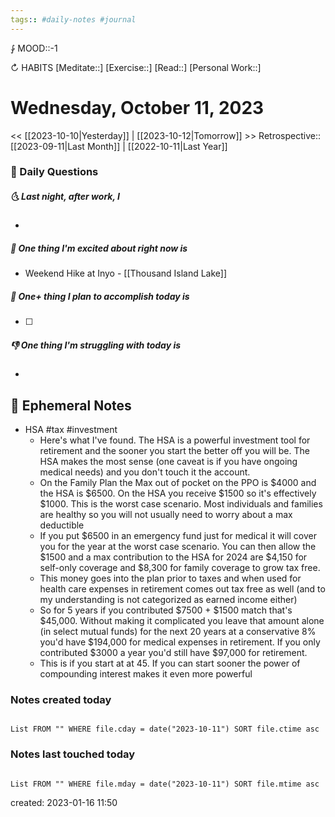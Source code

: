 ```yaml
---
tags:: #daily-notes #journal
---
```


⨑ MOOD::-1

↻ HABITS
[Meditate::]
[Exercise::]
[Read::]
[Personal Work::]

# Wednesday, October 11, 2023

<< [[2023-10-10|Yesterday]] | [[2023-10-12|Tomorrow]] >>
Retrospective:: [[2023-09-11|Last Month]] | [[2022-10-11|Last Year]]

### 📅 Daily Questions

##### 🌜 Last night, after work, I

-

##### 🙌 One thing I'm excited about right now is

- Weekend Hike at Inyo - [[Thousand Island Lake]]

##### 🚀 One+ thing I plan to accomplish today is

- [ ]

##### 👎 One thing I'm struggling with today is

-

## 📝 Ephemeral Notes

- HSA #tax #investment 
	- Here's what I've found. The HSA is a powerful investment tool for retirement and the sooner you start the better off you will be. The HSA makes the most sense (one caveat is if you have ongoing medical needs) and you don't touch it the account.
	- On the Family Plan the Max out of pocket on the PPO is $4000 and the HSA is $6500. On the HSA you receive $1500 so it's effectively $1000. This is the worst case scenario. Most individuals and families are healthy so you will not usually need to worry about a max deductible
	- If you put $6500 in an emergency fund just for medical it will cover you for the year at the worst case scenario. You can then allow the $1500 and a max contribution to the HSA for 2024 are $4,150 for self-only coverage and $8,300 for family coverage to grow tax free.
	- This money goes into the plan prior to taxes and when used for health care expenses in retirement comes out tax free as well (and to my understanding is not categorized as earned income either)
	- So for 5 years if you contributed $7500 + $1500 match that's $45,000. Without making it complicated you leave that amount alone (in select mutual funds) for the next 20 years at a conservative 8% you'd have $194,000 for medical expenses in retirement. If you only contributed $3000 a year you'd still have $97,000 for retirement.
	- This is if you start at at 45. If you can start sooner the power of compounding interest makes it even more powerful

### Notes created today

```dataview

List FROM "" WHERE file.cday = date("2023-10-11") SORT file.ctime asc

```

### Notes last touched today

```dataview

List FROM "" WHERE file.mday = date("2023-10-11") SORT file.mtime asc

```

created: 2023-01-16 11:50
